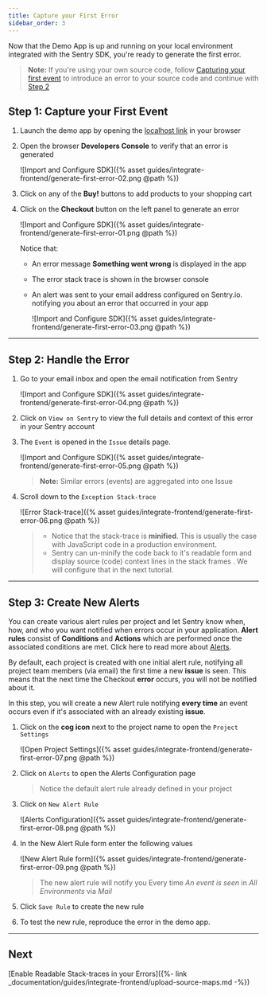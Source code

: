 ```yaml
---
title: Capture your First Error
sidebar_order: 3
---
```


Now that the Demo App is up and running on your local environment integrated with the Sentry SDK, you're ready to generate the first error. 

> **Note:** If you're using your own source code, follow [Capturing your first event](https://docs.sentry.io/error-reporting/quickstart/?platform=browser) to introduce an error to your source code and continue with [Step 2](#step-2-handle-the-error)

<!-- ## Prerequisites -->


## Step 1: Capture your First Event

1. Launch the demo app by opening the [localhost link](https://localhost:5000) in your browser 

2. Open the browser **Developers Console** to verify that an error is generated

    ![Import and Configure SDK]({% asset guides/integrate-frontend/generate-first-error-02.png @path %})

2. Click on any of the **Buy!** buttons to add products to your shopping cart

3. Click on the **Checkout** button on the left panel to generate an error

    ![Import and Configure SDK]({% asset guides/integrate-frontend/generate-first-error-01.png @path %})
    
    Notice that:
    * An error message **Something went wrong** is displayed in the app 
    * The error stack trace is shown in the browser console
    * An alert was sent to your email address configured on Sentry.io. notifying you about an error that occurred in your app
    
        ![Import and Configure SDK]({% asset guides/integrate-frontend/generate-first-error-03.png @path %})

***

## Step 2: Handle the Error

1. Go to your email inbox and open the email notification from Sentry

    ![Import and Configure SDK]({% asset guides/integrate-frontend/generate-first-error-04.png @path %})

2. Click on `View on Sentry` to view the full details and context of this error in your Sentry account

3. The `Event` is opened in the `Issue` details page.

    ![Import and Configure SDK]({% asset guides/integrate-frontend/generate-first-error-05.png @path %})
    > **Note:** Similar errors (events) are aggregated into one Issue

4. Scroll down to the `Exception Stack-trace`

    ![Error Stack-trace]({% asset guides/integrate-frontend/generate-first-error-06.png @path %})

    > * Notice that the stack-trace is **minified**. This is usually the case with JavaScript code in a production environment.
    > * Sentry can un-minify the code back to it's readable form and display source (code) context lines in the stack frames . We will configure that in the next tutorial.

***

## Step 3: Create New Alerts

You can create various alert rules per project and let Sentry know when, how, and who you want notified when errors occur in your application. **Alert rules** consist of **Conditions** and **Actions** which are performed once the associated conditions are met. Click here to read more about [Alerts](https://docs.sentry.io/workflow/notifications/alerts/).

By default, each project is created with one initial alert rule, notifying all project team members (via email) the first time a new **issue** is seen. This means that the next time the Checkout **error** occurs, you will not be notified about it.

In this step, you will create a new Alert rule notifying **every time** an event occurs even if it's associated with an already existing **issue**.

 1. Click on the **cog icon** next to the project name to open the `Project Settings`

    ![Open Project Settings]({% asset guides/integrate-frontend/generate-first-error-07.png @path %})

2. Click on `Alerts` to open the Alerts Configuration page
    > Notice the default alert rule already defined in your project

3. Click on `New Alert Rule`

    ![Alerts Configuration]({% asset guides/integrate-frontend/generate-first-error-08.png @path %})

4. In the New Alert Rule form enter the following values 

    ![New Alert Rule form]({% asset guides/integrate-frontend/generate-first-error-09.png @path %})

    > The new alert rule will notify you Every time _An event is seen_ in _All Environments_ via _Mail_

5. Click `Save Rule` to create the new rule

6. To test the new rule, reproduce the error in the demo app. 

***

## Next

[Enable Readable Stack-traces in your Errors]({%- link _documentation/guides/integrate-frontend/upload-source-maps.md -%})
